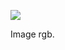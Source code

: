 ![](https://db-feed.s3.amazonaws.com/legacy/Screenshot_from_2020_03_08_20_56_06-1583715413833.png)

Image rgb.
